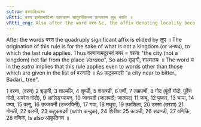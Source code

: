 ```yaml
---
sutra: वरणादिभ्यश्च
vRtti: वरण इत्येवमादिभ्य उत्पन्नस्य चातुरर्थिकस्य प्रत्ययस्य लुब् भवति ॥
vRtti_eng: Also after the word वरण &c, the affix denoting locality becomes elided, but the number and gender are not changed.
---
```

After the words वरण the quadruply significant affix is elided by लुप् ॥ The origination of this rule is for the sake of what is not a kingdom (or जनपद), to which the last rule applies. Thus वरणानामदूरभवं नगरं = वरणाः "the city (not a kingdom) not far from the place _Varana_", So also शृङ्गी, शाल्मलयः ॥
The word च in the _sutra_ implies that this rule applies even to words other than those which are given in the list of वरणादि ॥ As कटुकबदरी "a city near to bitter_ Badari_ tree".

1 वरणा, (वरण) 2 शृङ्गी, 3 शाल्मलि, 4 शुण्डी, 5 शयाण्डी, 6 पर्णी, 7 ताम्रपर्णी, 8 गोद (पूर्वो गोदो, पूर्वेण गोदौ, अपरेण गोदौ), 9 आलिङ्ग्यायन, 10 जानपदी (जालपदी; जालपद) 11 जम्बू, 12 पुष्कर, 13 चम्पा, 14 पम्पा, 15 वल्गु, 16 उज्जयनी (उज्जयिनी), 17 गया, 18 मथुरा, 19 तक्षशिला, 20 उरसा (उरशा) 21 गोमती, 22 वलभी, 23 कटुकबदरी (with कन्दुक), 24 शिरीषाः 25 काञ्ची, 26 सदाण्डी, 27 वणिकि, 28 वणिक, Is also आकृतिगण ॥
